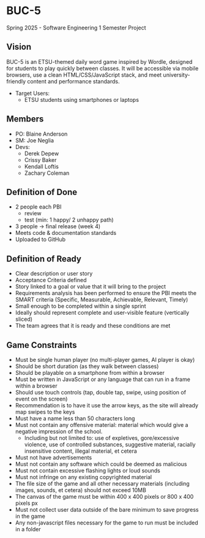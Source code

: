 # BUC-5
Spring 2025 - Software Engineering 1 Semester Project

## Vision
BUC-5 is an ETSU-themed daily word game inspired by Wordle, designed for students to play quickly between classes. It will be accessible via mobile browsers, use a clean HTML/CSS/JavaScript stack, and meet university-friendly content and performance standards.
- Target Users:
  - ETSU students using smartphones or laptops
 
## Members
- PO: Blaine Anderson
- SM: Joe Neglia
- Devs:
  - Derek Depew
  - Crissy Baker
  - Kendall Loftis
  - Zachary Coleman

## Definition of Done
- 2 people each PBI
  - review
  - test (min: 1 happy/ 2 unhappy path)
- 3 people -> final release (week 4)
- Meets code & documentation standards
- Uploaded to GitHub

## Definition of Ready
-	Clear description or user story
-	Acceptance Criteria defined
-	Story linked to a goal or value that it will bring to the project
-	Requirements analysis has been performed to ensure the PBI meets the SMART criteria (Specific, Measurable, Achievable, Relevant, Timely)
-	Small enough to be completed within a single sprint
-	Ideally should represent complete and user-visible feature (vertically sliced)
-	The team agrees that it is ready and these conditions are met

## Game Constraints
- Must be single human player (no multi-player games, AI player is okay)
- Should be short duration (as they walk between classes)
- Should be playable on a smartphone from within a browser
- Must be written in JavaScript or any language that can run in a frame within a browser
- Should use touch controls (tap, double tap, swipe, using position of event on the screen)
- Recommendation is to have it use the arrow keys, as the site will already map swipes to the keys
- Must have a name less than 50 characters long
- Must not contain any offensive material: material which would give a negative impression of the school.
  - Including but not limited to: use of expletives, gore/excessive violence, use of controlled substances, suggestive material, racially insensitive content, illegal material, et cetera
- Must not have advertisements
- Must not contain any software which could be deemed as malicious
- Must not contain excessive flashing lights or loud sounds
- Must not infringe on any existing copyrighted material
- The file size of the game and all other necessary materials (including images, sounds, et cetera) should not exceed 10MB
- The canvas of the game must be within 400 x 400 pixels or 800 x 400 pixels px
- Must not collect user data outside of the bare minimum to save progress in the game
- Any non-javascript files necessary for the game to run must be included in a folder
